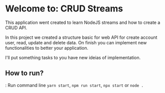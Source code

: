 # Welcome to: CRUD Streams

  This application went created to learn NodeJS streams and how to create a CRUD API.

  In this project we created a structure basic for web API for create account user, read, update and delete data. On finish you can implement new functionalities to better your application.

  I'll put something tasks to you have new ideias of implementation.

## How to run?

  : Run command line
  `yarn start`, `npm run start`, `npx start` or `node .`

